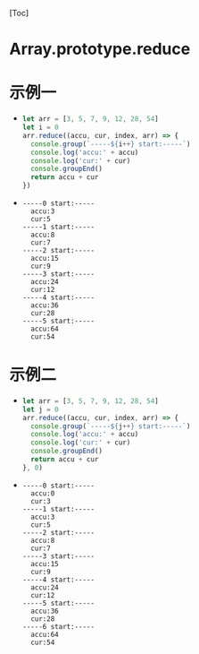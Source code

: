 [Toc]

# Array.prototype.reduce

# 示例一

- ```js
  let arr = [3, 5, 7, 9, 12, 28, 54]
  let i = 0
  arr.reduce((accu, cur, index, arr) => {
  	console.group(`-----${i++} start:-----`)
  	console.log('accu:' + accu)
  	console.log('cur:' + cur)
  	console.groupEnd()
  	return accu + cur
  })
  ```

- ```
  -----0 start:-----
    accu:3
    cur:5
  -----1 start:-----
    accu:8
    cur:7
  -----2 start:-----
    accu:15
    cur:9
  -----3 start:-----
    accu:24
    cur:12
  -----4 start:-----
    accu:36
    cur:28
  -----5 start:-----
    accu:64
    cur:54
  ```

# 示例二

- ```js
  let arr = [3, 5, 7, 9, 12, 28, 54]
  let j = 0
  arr.reduce((accu, cur, index, arr) => {
  	console.group(`-----${j++} start:-----`)
  	console.log('accu:' + accu)
  	console.log('cur:' + cur)
  	console.groupEnd()
  	return accu + cur
  }, 0)
  ```

- ```
  -----0 start:-----
    accu:0
    cur:3
  -----1 start:-----
    accu:3
    cur:5
  -----2 start:-----
    accu:8
    cur:7
  -----3 start:-----
    accu:15
    cur:9
  -----4 start:-----
    accu:24
    cur:12
  -----5 start:-----
    accu:36
    cur:28
  -----6 start:-----
    accu:64
    cur:54